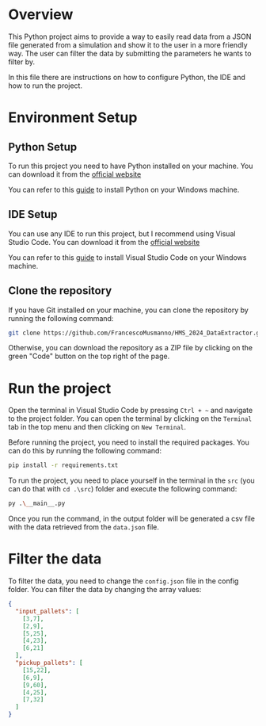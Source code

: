 # Overview

This Python project aims to provide a way to easily read data from a JSON file generated from a simulation and show it
to the user in a more friendly way. The user can filter the data by submitting the parameters he wants to filter by.

In this file there are instructions on how to configure Python, the IDE and how to run the project.

# Environment Setup
## Python Setup

To run this project you need to have Python installed on your machine. You can download it from
the [official website](https://www.python.org/)

You can refer to this [guide](https://www.youtube.com/watch?v=P7Q4_pqj7uc&ab_channel=AmitThinks) to install Python on
your Windows machine.

## IDE Setup

You can use any IDE to run this project, but I recommend using Visual Studio Code. You can download it from
the [official website](https://code.visualstudio.com/)

You can refer to this [guide](https://www.youtube.com/watch?v=cu_ykIfBprI&ab_channel=ProgrammingKnowledge) to install
Visual Studio Code on your Windows machine.

## Clone the repository

If you have Git installed on your machine, you can clone the repository by running the following command:

```bash
git clone https://github.com/FrancescoMusmanno/HMS_2024_DataExtractor.git
```

Otherwise, you can download the repository as a ZIP file by clicking on the green "Code" button on the top right of the
page.

# Run the project
Open the terminal in Visual Studio Code by pressing `Ctrl + ~` and navigate to the project folder.
You can open the terminal by clicking on the `Terminal` tab in the top menu and then clicking on `New Terminal`.

Before running the project, you need to install the required packages. You can do this by running the following command:

```bash
pip install -r requirements.txt
```

To run the project, you need to place yourself in the terminal in the `src` (you can do that with `cd .\src`) folder and execute the following command:

```bash
py .\__main__.py
```

Once you run the command, in the output folder will be generated a csv file with the data retrieved from the `data.json`
file.

# Filter the data
To filter the data, you need to change the `config.json` file in the config folder. You can filter the data by changing the array values:
```json
{
  "input_pallets": [
    [3,7],
    [2,9],
    [5,25],
    [4,23],
    [6,21]
  ],
  "pickup_pallets": [
    [15,22],
    [6,9],
    [9,60],
    [4,25],
    [7,32]
  ]
}
```